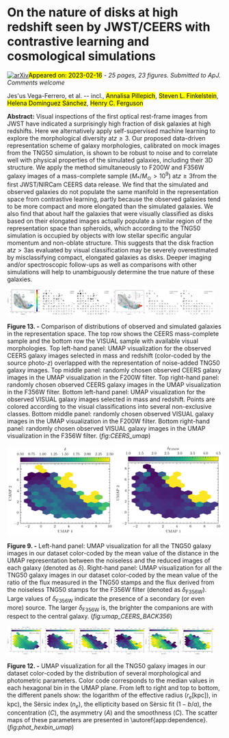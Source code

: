 <div class="macros" style="visibility:hidden;">
$\newcommand{\ensuremath}{}$
$\newcommand{\xspace}{}$
$\newcommand{\object}[1]{\texttt{#1}}$
$\newcommand{\farcs}{{.}''}$
$\newcommand{\farcm}{{.}'}$
$\newcommand{\arcsec}{''}$
$\newcommand{\arcmin}{'}$
$\newcommand{\ion}[2]{#1#2}$
$\newcommand{\textsc}[1]{\textrm{#1}}$
$\newcommand{\hl}[1]{\textrm{#1}}$
$\newcommand{\powerset}{\raisebox{.15\baselineskip}{\Large\ensuremath{\wp}}}$</div>

<div class="macros" style="visibility:hidden;">
$\newcommand{$\ensuremath$}{}$
$\newcommand{$\xspace$}{}$
$\newcommand{$\object$}[1]{\texttt{#1}}$
$\newcommand{$\farcs$}{{.}''}$
$\newcommand{$\farcm$}{{.}'}$
$\newcommand{$\arcsec$}{''}$
$\newcommand{$\arcmin$}{'}$
$\newcommand{$\ion$}[2]{#1#2}$
$\newcommand{$\textsc$}[1]{\textrm{#1}}$
$\newcommand{$\hl$}[1]{\textrm{#1}}$
$\newcommand{$\powerset$}{\raisebox{.15\baselineskip}{\Large$\ensuremath${\wp}}}$</div>



<div id="title">

# On the nature of disks at high redshift seen by JWST/CEERS with contrastive learning and cosmological simulations

</div>
<div id="comments">

[![arXiv](https://img.shields.io/badge/arXiv-2302.07277-b31b1b.svg)](https://arxiv.org/abs/2302.07277)<mark>Appeared on: 2023-02-16</mark> - _25 pages, 23 figures. Submitted to ApJ. Comments welcome_

</div>
<div id="authors">

Jes\'us Vega-Ferrero, et al. -- incl., <mark>Annalisa Pillepich</mark>, <mark>Steven L. Finkelstein</mark>, <mark>Helena Domínguez Sánchez</mark>, <mark>Henry C. Ferguson</mark>

</div>
<div id="abstract">

**Abstract:** Visual inspections of the first optical rest-frame images from JWST have indicated a surprisingly high fraction of disk galaxies at high redshifts. Here we alternatively apply self-supervised machine learning to explore the morphological diversity at$z \geq 3$. Our proposed data-driven representation scheme of galaxy morphologies, calibrated on mock images from the TNG50 simulation, is shown to be robust to noise and to correlate well with physical properties of the simulated galaxies, including their 3D structure. We apply the method simultaneously to F200W and F356W galaxy images of a mass-complete sample ($M_*/M_\odot>10^9$) at$z \geq 3$from the first JWST/NIRCam CEERS data release. We find that the simulated and observed galaxies do not populate the same manifold in the representation space from contrastive learning, partly because the observed galaxies tend to be more compact and more elongated than the simulated galaxies. We also find that about half the galaxies that were visually classified as disks based on their elongated images actually populate a similar region of the representation space than spheroids, which according to the TNG50 simulation is occupied by objects with low stellar specific angular momentum and non-oblate structure. This suggests that the disk fraction at$z > 3$as evaluated by visual classification may be severely overestimated by misclassifying compact, elongated galaxies as disks. Deeper imaging and/or spectroscopic follow-ups as well as comparisons with other simulations will help to unambiguously determine the true nature of these galaxies.

</div>

<div id="div_fig1">

<img src="tmp_2302.07277/./figures/umap_raw_pg.png" alt="Fig13.1" width="16%"/><img src="tmp_2302.07277/./figures/umap_images_pg_f200.png" alt="Fig13.2" width="16%"/><img src="tmp_2302.07277/./figures/umap_images_pg_f356.png" alt="Fig13.3" width="16%"/><img src="tmp_2302.07277/./figures/umap_classes_zoo.png" alt="Fig13.4" width="16%"/><img src="tmp_2302.07277/./figures/umap_images_zoo_f200.png" alt="Fig13.5" width="16%"/><img src="tmp_2302.07277/./figures/umap_images_zoo_f356.png" alt="Fig13.6" width="16%"/>

**Figure 13. -** Comparison of distributions of observed and simulated galaxies in the representation space. The top row shows the CEERS mass-complete sample and the bottom row the VISUAL sample with available visual morphologies. Top left-hand panel: UMAP visualization for the observed CEERS galaxy images selected in mass and redshift (color-coded by the source photo-$z$) overlapped with the representation of noise-added TNG50 galaxy images. Top middle panel: randomly chosen observed CEERS galaxy images in the UMAP visualization in the F200W filter. Top right-hand panel: randomly chosen observed CEERS galaxy images in the UMAP visualization in the F356W filter. Bottom left-hand panel: UMAP visualization for the observed VISUAL galaxy images selected in mass and redshift. Points are colored according to the visual classifications into several non-exclusive classes. Bottom middle panel: randomly chosen observed VISUAL galaxy images in the UMAP visualization in the F200W filter. Bottom right-hand panel: randomly chosen observed VISUAL galaxy images in the UMAP visualization in the F356W filter. (*fig:CEERS_umap*)

</div>
<div id="div_fig2">

<img src="tmp_2302.07277/./figures/umap_dist_umap_reduced_hexbin.png" alt="Fig9.1" width="50%"/><img src="tmp_2302.07277/./figures/umap_CEERS_BACK356_hexbin.png" alt="Fig9.2" width="50%"/>

**Figure 9. -** Left-hand panel: UMAP visualization for all the TNG50 galaxy images in our dataset color-coded by the mean value of the distance in the UMAP representation between the noiseless and the reduced images of each galaxy (denoted as $\delta$). Right-hand panel: UMAP visualization for all the TNG50 galaxy images in our dataset color-coded by the mean value of the ratio of the flux measured in the TNG50 stamps and the flux derived from the noiseless TNG50 stamps for the F356W filter (denoted as $\delta_\mathrm{F356W}$). Large values of $\delta_\mathrm{F356W}$ indicate the presence of a secondary (or even more) source. The larger $\delta_\mathrm{F356W}$ is, the brighter the companions are with respect to the central galaxy. (*fig:umap_CEERS_BACK356*)

</div>
<div id="div_fig3">

<img src="tmp_2302.07277/./figures/umap_CEERS_log_rsersic_hexbin.png" alt="Fig12.1" width="16%"/><img src="tmp_2302.07277/./figures/umap_CEERS_sersic_n_hexbin.png" alt="Fig12.2" width="16%"/><img src="tmp_2302.07277/./figures/umap_CEERS_sersic_ellip_hexbin.png" alt="Fig12.3" width="16%"/><img src="tmp_2302.07277/./figures/umap_CEERS_concentration_hexbin.png" alt="Fig12.4" width="16%"/><img src="tmp_2302.07277/./figures/umap_CEERS_asymmetry_hexbin.png" alt="Fig12.5" width="16%"/><img src="tmp_2302.07277/./figures/umap_CEERS_smoothness_hexbin.png" alt="Fig12.6" width="16%"/>

**Figure 12. -** UMAP visualization for all the TNG50 galaxy images in our dataset color-coded by the distribution of several morphological and photometric parameters. Color code corresponds to the median values in each hexagonal bin in the UMAP plane. From left to right and top to bottom, the different panels show: the logarithm of the effective radius ($r_e \mathrm{[kpc]}$), in kpc), the Sèrsic index ($n_e$), the ellipticity based on Sèrsic fit ($1-b/a$), the concentration ($C$), the asymmetry ($A$) and the smoothness ($C$). The scatter maps of these parameters are presented in \autoref{app:dependence}. (*fig:phot_hexbin_umap*)

</div>